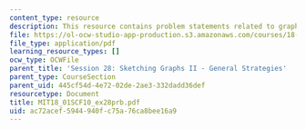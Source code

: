 ```yaml
---
content_type: resource
description: This resource contains problem statements related to graph features.
file: https://ol-ocw-studio-app-production.s3.amazonaws.com/courses/18-01sc-single-variable-calculus-fall-2010/ac72acef5944940fc75a76ca8bee16a9_MIT18_01SCF10_ex28prb.pdf
file_type: application/pdf
learning_resource_types: []
ocw_type: OCWFile
parent_title: 'Session 28: Sketching Graphs II - General Strategies'
parent_type: CourseSection
parent_uid: 445cf54d-4e72-02de-2ae3-332dadd36def
resourcetype: Document
title: MIT18_01SCF10_ex28prb.pdf
uid: ac72acef-5944-940f-c75a-76ca8bee16a9
---
```

